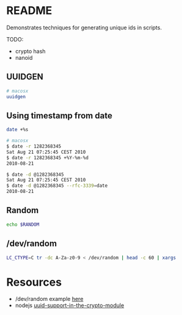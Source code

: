 # README
Demonstrates techniques for generating unique ids in scripts.   

TODO:
* crypto hash
* nanoid 

## UUIDGEN
```sh
# macosx
uuidgen
```
## Using timestamp from date
```sh
date +%s

# macosx
$ date -r 1282368345
Sat Aug 21 07:25:45 CEST 2010
$ date -r 1282368345 +%Y-%m-%d
2010-08-21

$ date -d @1282368345
Sat Aug 21 07:25:45 CEST 2010
$ date -d @1282368345 --rfc-3339=date
2010-08-21
```

## Random

```sh
echo $RANDOM
```

## /dev/random
```sh
LC_CTYPE=C tr -dc A-Za-z0-9 < /dev/random | head -c 60 | xargs
```

# Resources
* /dev/random example [here](https://gist.github.com/5c0tt/b9f452a9076daca4fa35)  
* nodejs [uuid-support-in-the-crypto-module](https://nodejs.org/en/blog/release/v14.17.0/#uuid-support-in-the-crypto-module)  

